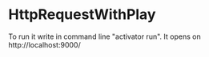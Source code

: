 # HttpRequestWithPlay
To run it write in command line "activator run". It opens on http://localhost:9000/
